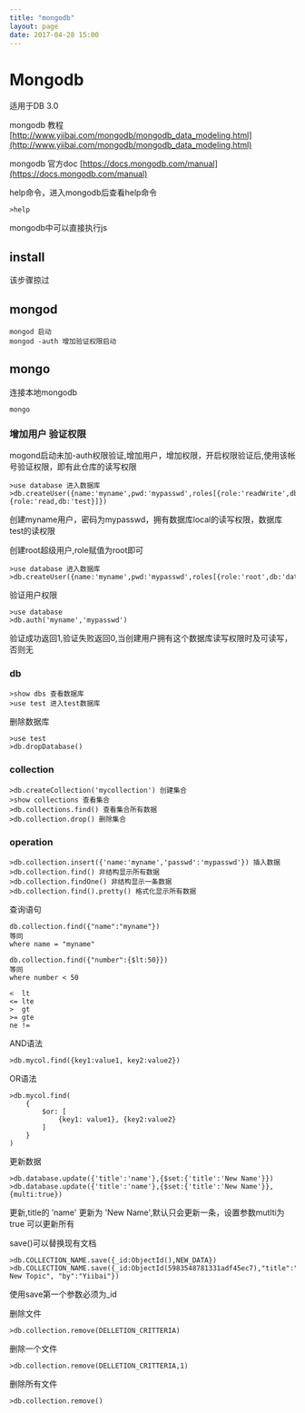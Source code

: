 ```yaml
---
title: "mongodb"
layout: page
date: 2017-04-28 15:00
---
```



# Mongodb

适用于DB 3.0

mongodb 教程[http://www.yiibai.com/mongodb/mongodb_data_modeling.html](http://www.yiibai.com/mongodb/mongodb_data_modeling.html)

mongodb 官方doc [https://docs.mongodb.com/manual](https://docs.mongodb.com/manual)

help命令，进入mongodb后查看help命令
```
>help 
```

mongodb中可以直接执行js

## install

该步骤掠过


## mongod

```
mongod 启动
mongod -auth 增加验证权限启动
```

## mongo

连接本地mongodb
```
mongo
```

### 增加用户  验证权限

mogond启动未加-auth权限验证,增加用户，增加权限，开启权限验证后,使用该帐号验证权限，即有此仓库的读写权限
```
>use database 进入数据库
>db.createUser({name:'myname',pwd:'mypasswd',roles[{role:'readWrite',db:'local'},{role:'read,db:'test}]})
```
创建myname用户，密码为mypasswd，拥有数据库local的读写权限，数据库test的读权限

创建root超级用户,role赋值为root即可
```
>use database 进入数据库
>db.createUser({name:'myname',pwd:'mypasswd',roles[{role:'root',db:'database}]})
```

验证用户权限
```
>use database
>db.auth('myname','mypasswd')
```
验证成功返回1,验证失败返回0,当创建用户拥有这个数据库读写权限时及可读写，否则无

### db

```
>show dbs 查看数据库
>use test 进入test数据库
```

删除数据库
```
>use test 
>db.dropDatabase()
```

### collection 

```
>db.createCollection('mycollection') 创建集合
>show collections 查看集合
>db.collections.find() 查看集合所有数据
>db.collection.drop() 删除集合

```

### operation

```
>db.collection.insert({'name:'myname','passwd':'mypasswd'}) 插入数据
>db.collection.find() 非结构显示所有数据
>db.collection.findOne() 非结构显示一条数据
>db.collection.find().pretty() 格式化显示所有数据
```

查询语句
```
db.collection.find({"name":"myname"})
等同
where name = "myname"

db.collection.find({"number":{$lt:50}})
等同
where number < 50
```

```
<  lt
<= lte
>  gt
>= gte
ne !=
```

AND语法
```
>db.mycol.find({key1:value1, key2:value2})
```

OR语法
```
>db.mycol.find(
    {
        $or: [
            {key1: value1}, {key2:value2}
        ]
    }
)
```

更新数据
```
>db.database.update({'title':'name'},{$set:{'title':'New Name'}})
>db.database.update({'title':'name'},{$set:{'title':'New Name'}},{multi:true})
```
更新,title的 ’name' 更新为 'New Name',默认只会更新一条，设置参数mutlti为true 可以更新所有

save()可以替换现有文档
```
>db.COLLECTION_NAME.save({_id:ObjectId(),NEW_DATA})
>db.COLLECTION_NAME.save({_id:ObjectId(5983548781331adf45ec7),"title":"Yiibai New Topic", "by":"Yiibai"})
```
使用save第一个参数必须为_id


删除文件
```
>db.collection.remove(DELLETION_CRITTERIA)
```
删除一个文件
```
>db.collection.remove(DELLETION_CRITTERIA,1)
```
删除所有文件
```
>db.collection.remove()
```










